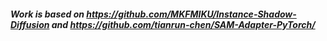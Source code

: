 ##### Work is based on https://github.com/MKFMIKU/Instance-Shadow-Diffusion and https://github.com/tianrun-chen/SAM-Adapter-PyTorch/
